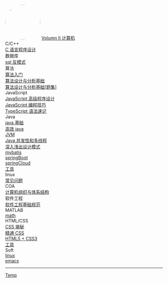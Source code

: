 <div class="book-home">
<a href="#"><img style="width:7rem;border-radius:50%;" src="favicon.gif"></img></a>
<a href="#/Volumn_II/welcome" class="js-nav-1 name alive">
    <i class='iconfont icon-books-1'></i> Volumn II
</a>

<a href="#/Volumn_II/IT/welcome" class="js-name name alive name-sub">
     计算机  
</a>
</div>


<div class='book-list-sub2'>
    <i class='nav-icon iconfont icon-book-open'></i>
    <span> C/C++</span>
    <div class='book-list-sub3 hidden'>
        <a href="#/Volumn_II/IT/c/the_C_Programming_Language" class="alive">
        <i class='iconfont icon-page'></i>
        C 语言程序设计</a>
    </div>                                                            
</div>                                                            

<div class='book-list-sub2'>
    <i class='nav-icon iconfont icon-book-open'></i>
    <span> 数据库</span>
    <div class='book-list-sub3 hidden'>
        <a href="#/Volumn_II/IT/sql/sql反模式" class="alive">
        <i class='iconfont icon-page'></i>
        sql 反模式</a>
    </div>                                                            
</div>                                                            

<div class='book-list-sub2'>
    <i class='nav-icon iconfont icon-book-open'></i>
    <span> 算法</span>
    <div class='book-list-sub3 hidden'>
        <a href="#/Volumn_II/IT/algorithms/algorithms" class="alive">
        <i class='iconfont icon-page'></i>
        算法入门</a>
    </div>                                                            
    <div class='book-list-sub3 hidden'>
        <a href="#/Volumn_II/IT/algorithms/Introduction_to_the_Design_and_Analysis_of_Algorithms" class="alive">
        <i class='iconfont icon-page'></i>
        算法设计与分析基础</a>
    </div>                                                            
    <div class='book-list-sub3 hidden'>
        <a href="#/Volumn_II/IT/algorithms/Introduction_to_the_Design_and_Analysis_of_Algorithms_Problems" class="alive">
        <i class='iconfont icon-page'></i>
        算法设计与分析基础[题集]</a>
    </div>                                                            
</div>                                                            

<div class='book-list-sub2'>
    <i class='nav-icon iconfont icon-book-open'></i>
    <span> JavaScript</span>
    <div class='book-list-sub3 hidden'>
        <a href="#/Volumn_II/IT/javascript/javascript" class="alive">
        <i class='iconfont icon-page'></i>
        JavaScript 高级程序设计</a>
    </div>                                                            
    <div class='book-list-sub3 hidden'>
        <a href="#/Volumn_II/IT/javascript/javascript_tip" class="alive">
        <i class='iconfont icon-page'></i>
        JavaScript 编程技巧</a>
    </div>                                                            
    <div class='book-list-sub3 hidden'>
        <a href="#/Volumn_II/IT/javascript/typescript" class="alive">
        <i class='iconfont icon-page'></i>
        TypeScript 语法速记</a>
    </div>                                                            
</div>                                                            

<div class='book-list-sub2'>
    <i class='nav-icon iconfont icon-book-open'></i>
    <span> Java</span>
    <div class='book-list-sub3 hidden'>
        <a href="#/Volumn_II/IT/java/javase" class="alive">
        <i class='iconfont icon-page'></i>
        java 基础</a>
    </div>                                                            
    <div class='book-list-sub3 hidden'>
        <a href="#/Volumn_II/IT/java/effctive_java" class="alive">
        <i class='iconfont icon-page'></i>
        高效 java</a>
    </div>                                                            
    <div class='book-list-sub3 hidden'>
        <a href="#/Volumn_II/IT/java/jvm" class="alive">
        <i class='iconfont icon-page'></i>
        JVM</a>
    </div>                                                            
    <div class='book-list-sub3 hidden'>
        <a href="#/Volumn_II/IT/java/java_concurrency" class="alive">
        <i class='iconfont icon-page'></i>
        Java 并发性和多线程</a>
    </div>                                                            
    <div class='book-list-sub3 hidden'>
        <a href="#/Volumn_II/IT/java/head_first_design_pattern" class="alive">
        <i class='iconfont icon-page'></i>
        深入浅出设计模式</a>
    </div>                                                            
    <div class='book-list-sub3 hidden'>
        <a href="#/Volumn_II/IT/java/mybatis" class="alive">
        <i class='iconfont icon-page'></i>
        mybatis</a>
    </div>                                                            
    <div class='book-list-sub3 hidden'>
        <a href="#/Volumn_II/IT/java/springBoot" class="alive">
        <i class='iconfont icon-page'></i>
        springBoot</a>
    </div>                                                            
    <div class='book-list-sub3 hidden'>
        <a href="#/Volumn_II/IT/java/springCloud" class="alive">
        <i class='iconfont icon-page'></i>
        springCloud</a>
    </div>                                                            
    <div class='book-list-sub3 hidden'>
        <a href="#/Volumn_II/IT/java/tools" class="alive">
        <i class='iconfont icon-page'></i>
        工具</a>
    </div>                                                            
</div>                                                            

<div class='book-list-sub2'>
    <i class='nav-icon iconfont icon-book-open' ></i>
    <span> linux</span>
    <div class='book-list-sub3 hidden'>
        <a href="#/Volumn_II/IT/linux/problem" class="alive">
        <i class='iconfont icon-page' ></i> 常见问题</a>
    </div>                                                            
</div>                                                            

<div class='book-list-sub2'>
    <i class='nav-icon iconfont icon-book-open' ></i>
    <span> COA</span>
    <div class='book-list-sub3 hidden'>
        <a href="#/Volumn_II/IT/coa/computer_organization_and_architecture" class="alive">
        <i class='iconfont icon-page' ></i>计算机组织与体系结构</a>
    </div>                                                            
</div>                                                            

<div class='book-list-sub2'>
    <i class='nav-icon iconfont icon-book-open' ></i>
    <span> 软件工程</span>
    <div class='book-list-sub3 hidden'>
        <a href="#/Volumn_II/IT/project/seriously_good_software" class="alive">
        <i class='iconfont icon-page' ></i>软件工程基础规范</a>
    </div>                                                            
</div>                                                            

<div class='book-list-sub2'>
    <i class='nav-icon iconfont icon-book-open' ></i>
    <span> MATLAB</span>
    <div class='book-list-sub3 hidden'>
        <a href="#/Volumn_II/IT/matlab/math" class="alive">
        <i class='iconfont icon-page' ></i> math</a>
    </div>                                                            
</div>                                                            

<div class='book-list-sub2'>
    <i class='nav-icon iconfont icon-book-open' ></i>
    <span> HTML/CSS </span>
    <div class='book-list-sub3 hidden'>
        <a href="#/Volumn_II/IT/html/css_secrets" class="alive">
        <i class='iconfont icon-page' ></i> CSS 揭秘</a>
    </div>
    <div class='book-list-sub3 hidden'>
        <a href="#/Volumn_II/IT/html/mastery_css" class="alive">
        <i class='iconfont icon-page' ></i> 精通 CSS</a>
    </div>
    <div class='book-list-sub3 hidden'>
        <a href="#/Volumn_II/IT/html/html5+css3" class="alive">
        <i class='iconfont icon-page' ></i> HTML5 + CSS3</a>
    </div>
    <div class='book-list-sub3 hidden'>
        <a href="#/Volumn_II/IT/html/tools" class="alive">
        <i class='iconfont icon-page' ></i> 工具</a>
    </div>
    
</div>                                                            

<div class='book-list-sub2'>
    <i class='nav-icon iconfont icon-book-open' ></i>
    <span> Soft</span>
    <div class='book-list-sub3 hidden'>
        <a href="#/Volumn_II/IT/soft/linux" class="alive">
        <i class='iconfont icon-page' ></i> linux</a>
    </div>                                                            
    <div class='book-list-sub3 hidden'>
        <a href="#/Volumn_II/IT/soft/emacs/spacemacs-zh" class="alive">
        <i class='iconfont icon-page' ></i> emacs</a>
    </div>                                                            
</div>                                                            

<hr>
<div class='book-list-sub3'>
    <a href="#/Volumn_II/IT/temp/temp" class="alive">
    <i class='iconfont icon-page' ></i> Temp</a>
</div>                                                            

